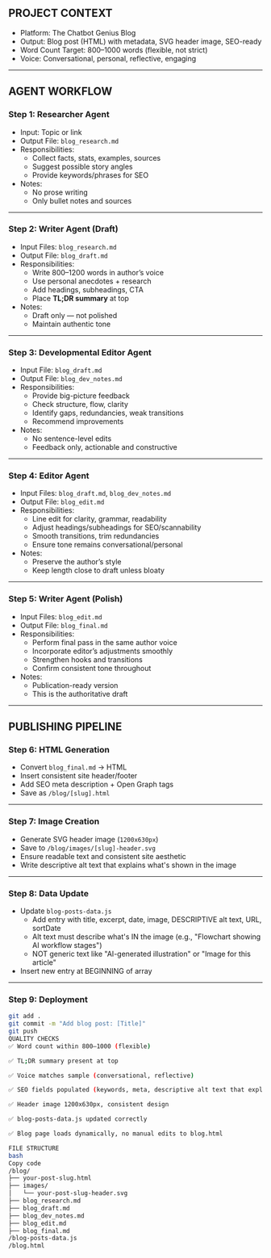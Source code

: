 ## PROJECT CONTEXT
- Platform: The Chatbot Genius Blog
- Output: Blog post (HTML) with metadata, SVG header image, SEO-ready
- Word Count Target: 800–1000 words (flexible, not strict)
- Voice: Conversational, personal, reflective, engaging

---

## AGENT WORKFLOW

### Step 1: Researcher Agent
- Input: Topic or link
- Output File: `blog_research.md`
- Responsibilities:
  - Collect facts, stats, examples, sources
  - Suggest possible story angles
  - Provide keywords/phrases for SEO
- Notes:
  - No prose writing
  - Only bullet notes and sources

---

### Step 2: Writer Agent (Draft)
- Input Files: `blog_research.md`
- Output File: `blog_draft.md`
- Responsibilities:
  - Write 800–1200 words in author’s voice
  - Use personal anecdotes + research
  - Add headings, subheadings, CTA
  - Place **TL;DR summary** at top
- Notes:
  - Draft only — not polished
  - Maintain authentic tone

---

### Step 3: Developmental Editor Agent
- Input File: `blog_draft.md`
- Output File: `blog_dev_notes.md`
- Responsibilities:
  - Provide big-picture feedback
  - Check structure, flow, clarity
  - Identify gaps, redundancies, weak transitions
  - Recommend improvements
- Notes:
  - No sentence-level edits
  - Feedback only, actionable and constructive

---

### Step 4: Editor Agent
- Input Files: `blog_draft.md`, `blog_dev_notes.md`
- Output File: `blog_edit.md`
- Responsibilities:
  - Line edit for clarity, grammar, readability
  - Adjust headings/subheadings for SEO/scannability
  - Smooth transitions, trim redundancies
  - Ensure tone remains conversational/personal
- Notes:
  - Preserve the author’s style
  - Keep length close to draft unless bloaty

---

### Step 5: Writer Agent (Polish)
- Input Files: `blog_edit.md`
- Output File: `blog_final.md`
- Responsibilities:
  - Perform final pass in the same author voice
  - Incorporate editor’s adjustments smoothly
  - Strengthen hooks and transitions
  - Confirm consistent tone throughout
- Notes:
  - Publication-ready version
  - This is the authoritative draft

---

## PUBLISHING PIPELINE

### Step 6: HTML Generation
- Convert `blog_final.md` → HTML
- Insert consistent site header/footer
- Add SEO meta description + Open Graph tags
- Save as `/blog/[slug].html`

---

### Step 7: Image Creation
- Generate SVG header image (`1200x630px`)
- Save to `/blog/images/[slug]-header.svg`
- Ensure readable text and consistent site aesthetic
- Write descriptive alt text that explains what's shown in the image

---

### Step 8: Data Update
- Update `blog-posts-data.js`
  - Add entry with title, excerpt, date, image, DESCRIPTIVE alt text, URL, sortDate
  - Alt text must describe what's IN the image (e.g., "Flowchart showing AI workflow stages")
  - NOT generic text like "AI-generated illustration" or "Image for this article"
- Insert new entry at BEGINNING of array

---

### Step 9: Deployment
```bash
git add .
git commit -m "Add blog post: [Title]"
git push
QUALITY CHECKS
✅ Word count within 800–1000 (flexible)

✅ TL;DR summary present at top

✅ Voice matches sample (conversational, reflective)

✅ SEO fields populated (keywords, meta, descriptive alt text that explains image content)

✅ Header image 1200x630px, consistent design

✅ blog-posts-data.js updated correctly

✅ Blog page loads dynamically, no manual edits to blog.html

FILE STRUCTURE
bash
Copy code
/blog/
├── your-post-slug.html
├── images/
│   └── your-post-slug-header.svg
├── blog_research.md
├── blog_draft.md
├── blog_dev_notes.md
├── blog_edit.md
├── blog_final.md
/blog-posts-data.js
/blog.html
